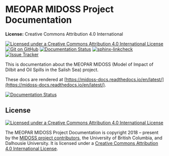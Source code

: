 MEOPAR MIDOSS Project Documentation
===================================

**License:** Creative Commons Attribution 4.0 International

[![Licensed under a Creative Commons Attribution 4.0 International License](https://img.shields.io/badge/license-CC--By--4.0-lightgrey.svg)](https://creativecommons.org/licenses/by/4.0/)
[![Git on GitHub](https://img.shields.io/badge/version%20control-git-blue.svg?logo=github)](https://github.com/MIDOSS/docs)
[![Documentation Status](https://readthedocs.org/projects/midoss-docs/badge/?version=latest)](https://midoss-docs.readthedocs.io/en/latest/)
[![sphinx-linkcheck](https://github.com/MIDOSS/docs/workflows/sphinx-linkcheck/badge.svg)](https://github.com/MIDOSS/docs/actions?query=workflow%3Asphinx-linkcheck)
[![Issue Tracker](https://img.shields.io/github/issues/MIDOSS/docs?logo=github)](https://github.com/MIDOSS/docs/issues)

This is documentation about the MEOPAR MIDOSS
(Model of Impact of Dilbit and Oil Spills in the Salish Sea) project.

These docs are rendered at [https://midoss-docs.readthedocs.io/en/latest/](https://midoss-docs.readthedocs.io/en/latest/).

[![Documentation Status](https://readthedocs.org/projects/midoss-docs/badge/?version=latest)](https://midoss-docs.readthedocs.io/en/latest/)


License
-------

[![Licensed under a Creative Commons Attribution 4.0 International License](https://i.creativecommons.org/l/by/4.0/88x31.png)](https://creativecommons.org/licenses/by/4.0/)

The MEOPAR MIDOSS Project Documentation is copyright 2018 – present by the
[MIDOSS project contributors](https://github.com/MIDOSS/docs/blob/master/CONTRIBUTORS.rst),
the University of British Columbia,
and Dalhousie University.
It is licensed under a
[Creative Commons Attribution 4.0 International License](https://creativecommons.org/licenses/by/4.0/).
